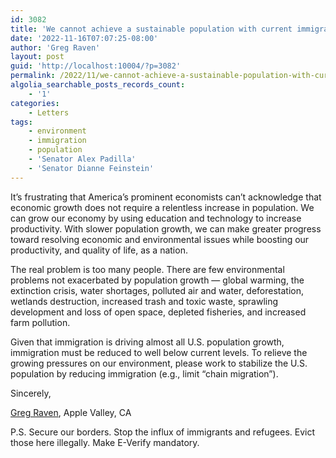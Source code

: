 ```yaml
---
id: 3082
title: 'We cannot achieve a sustainable population with current immigration levels'
date: '2022-11-16T07:07:25-08:00'
author: 'Greg Raven'
layout: post
guid: 'http://localhost:10004/?p=3082'
permalink: /2022/11/we-cannot-achieve-a-sustainable-population-with-current-immigration-levels/
algolia_searchable_posts_records_count:
    - '1'
categories:
    - Letters
tags:
    - environment
    - immigration
    - population
    - 'Senator Alex Padilla'
    - 'Senator Dianne Feinstein'
---
```


It’s frustrating that America’s prominent economists can’t acknowledge that economic growth does not require a relentless increase in population. We can grow our economy by using education and technology to increase productivity. With slower population growth, we can make greater progress toward resolving economic and environmental issues while boosting our productivity, and quality of life, as a nation.

The real problem is too many people. There are few environmental problems not exacerbated by population growth — global warming, the extinction crisis, water shortages, polluted air and water, deforestation, wetlands destruction, increased trash and toxic waste, sprawling development and loss of open space, depleted fisheries, and increased farm pollution.

Given that immigration is driving almost all U.S. population growth, immigration must be reduced to well below current levels. To relieve the growing pressures on our environment, please work to stabilize the U.S. population by reducing immigration (e.g., limit “chain migration”).

Sincerely,

[Greg Raven](https://www.gregraven.org/), Apple Valley, CA

P.S. Secure our borders. Stop the influx of immigrants and refugees. Evict those here illegally. Make E-Verify mandatory.